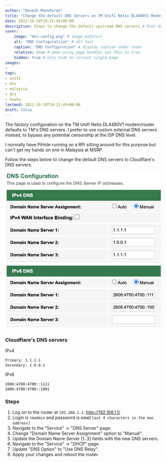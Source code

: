 ```yaml
---
author: "Danesh Manoharan"
title: "Change the default DNS Servers on TM Unifi Netis DL4480V1 Modem Router"
date: 2022-10-29T19:21:45+08:00
description: Steps to change the default upstream DNS servers # Post description, shows up below title
cover:
    image: "dns-config.png" # image path/url
    alt: "DNS Configuratiion" # alt text
    caption: "DNS Configuration" # display caption under cover
    relative: true # when using page bundles set this to true
    hidden: true # only hide on current single page
images:
- 
tags:
- unifi
- dns
- malaysia
- dns
- howto
lastmod: 2022-10-29T19:21:45+08:00
draft: false
---
```


The factory configuration on the TM Unifi Netis DL4480V1 modem/router defaults to TM's DNS servers. I prefer to use custom external DNS servers instead, to bypass any potential censorship at the ISP DNS level.

I normally have PiHole running on a RPi sitting around for this purpose but can't get my hands on one in Malaysia at MSRP.

Follow the steps below to change the default DNS servers to Cloudflare's DNS servers.

![DNS Configuratiion](dns-config.png)

### Cloudflare's DNS servers

IPv4

```shell
Primary: 1.1.1.1
Secondary: 1.0.0.1
```

IPv6

```shell
2606:4700:4700::1111
2606:4700:4700::1001
```

### Steps

1. Log on to the router at `192.168.1.1`. http://192.168.1.1/
2. Login is `tmadmin` and password is `Adm@[last 4 characters in the mac address]`
3. Navigate to the "Service" -> "DNS Server" page.
4. Change "Domain Name Server Assignment" option to "Manual".
5. Update the Domain Name Server [1..3] fields with the new DNS servers.
6. Navigate to the "Service" -> "DHCP" page.
7. Update "DNS Option" to "Use DNS Relay".
8. Apply your changes and reboot the router.
